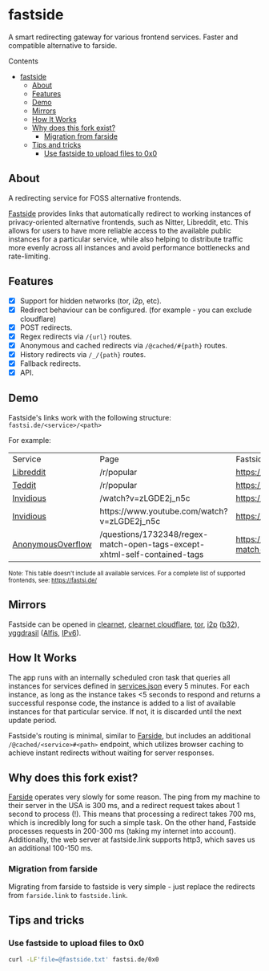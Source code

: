 # fastside

A smart redirecting gateway for various frontend services. Faster and compatible
alternative to farside.

Contents

- [fastside](#fastside)
  - [About](#about)
  - [Features](#features)
  - [Demo](#demo)
  - [Mirrors](#mirrors)
  - [How It Works](#how-it-works)
  - [Why does this fork exist?](#why-does-this-fork-exist)
    - [Migration from farside](#migration-from-farside)
  - [Tips and tricks](#tips-and-tricks)
    - [Use fastside to upload files to 0x0](#use-fastside-to-upload-files-to-0x0)

## About

A redirecting service for FOSS alternative frontends.

[Fastside](https://fastsi.de/) provides links that automatically redirect to
working instances of privacy-oriented alternative frontends, such as Nitter,
Libreddit, etc. This allows for users to have more reliable access to the
available public instances for a particular service, while also helping to
distribute traffic more evenly across all instances and avoid performance
bottlenecks and rate-limiting.

## Features

- [x] Support for hidden networks (tor, i2p, etc).
- [x] Redirect behaviour can be configured. (for example - you can exclude cloudflare)
- [x] POST redirects.
- [x] Regex redirects via `/{url}` routes.
- [x] Anonymous and cached redirects via `/@cached/#{path}` routes.
- [x] History redirects via `/_/{path}` routes.
- [x] Fallback redirects.
- [x] API.

## Demo

Fastside's links work with the following structure: `fastsi.de/<service>/<path>`

For example:

<table>
    <tr>
        <td>Service</td>
        <td>Page</td>
        <td>Fastside Link</td>
    </tr>
    <tr>
        <td><a href="https://github.com/spikecodes/libreddit">Libreddit</a></td>
        <td>/r/popular</td>
        <td><a href="https://fastsi.de/libreddit/r/popular">https://fastsi.de/libreddit/r/popular</a></td>
    </tr>
    <tr>
        <td><a href="https://codeberg.org/teddit/teddit">Teddit</a></td>
        <td>/r/popular</td>
        <td><a href="https://fastsi.de/teddit/r/popular">https://fastsi.de/teddit/r/popular</a></td>
    </tr>
    <tr>
        <td><a href="https://github.com/iv-org/invidious">Invidious</a></td>
        <td>/watch?v=zLGDE2j_n5c</td>
        <td><a href="https://fastsi.de/_/invidious/watch?v=zLGDE2j_n5c">https://fastsi.de/_/invidious/watch?v=zLGDE2j_n5c</a></td>
    </tr>
    <tr>
        <td><a href="https://github.com/iv-org/invidious">Invidious</a></td>
        <td>https://www.youtube.com/watch?v=zLGDE2j_n5c</td>
        <td><a href="https://fastsi.de/https://www.youtube.com/watch?v=zLGDE2j_n5c">https://fastsi.de/https://www.youtube.com/watch?v=zLGDE2j_n5c</a></td>
    </tr>
    <tr>
        <td><a href="https://github.com/httpjamesm/AnonymousOverflow">AnonymousOverflow</a></td>
        <td>/questions/1732348/regex-match-open-tags-except-xhtml-self-contained-tags</td>
        <td><a href="https://fastsi.de/@cached/anonymousoverflow/#questions/1732348/regex-match-open-tags-except-xhtml-self-contained-tags">https://fastsi.de/@cached/anonymousoverflow/#questions/1732348/regex-match-open-tags-except-xhtml-self-contained-tags</a></td>
    </tr>
    <!-- more rows can be added as needed -->
</table>

<sup>Note: This table doesn't include all available services. For a complete list of supported frontends, see: https://fastsi.de/</sup>

## Mirrors

Fastside can be opened in [clearnet](https://fastsi.de/), [clearnet cloudflare](https://cdn.fastside.link/), [tor](http://a7xvcthrhfcsox73brt5hgueapwosohmieg5wttvuuuz6mqur5s3rqyd.onion/), [i2p](http://fastside.i2p/) ([b32](http://i4autaipx7a4ro34cbwvni6bcph34eueocplwsxaqeeuyb6cavzq.b32.i2p)), [yggdrasil](http://ygg.fastside.link/) ([Alfis](http://fastside.ygg/), [IPv6](http://[200:691d:578e:f10e:e935:f189:aab4:1d98]/)).

## How It Works

The app runs with an internally scheduled cron task that queries all instances
for services defined in [services.json](./services.json) every 5 minutes. For
each instance, as long as the instance takes <5 seconds to respond and returns
a successful response code, the instance is added to a list of available
instances for that particular service. If not, it is discarded until the next
update period.

Fastside's routing is minimal, similar to [Farside](https://github.com/benbusby/farside), but includes
an additional `/@cached/<service>#<path>` endpoint, which utilizes browser caching to achieve instant
redirects without waiting for server responses.

## Why does this fork exist?

[Farside](https://github.com/benbusby/farside) operates very slowly for some reason. The ping from my machine to
their server in the USA is 300 ms, and a redirect request takes about 1 second to process (!). This means that
processing a redirect takes 700 ms, which is incredibly long for such a simple task. On the other hand, Fastside
processes requests in 200-300 ms (taking my internet into account). Additionally, the web server at fastside.link
supports http3, which saves us an additional 100-150 ms.

### Migration from farside

Migrating from farside to fastside is very simple - just replace the redirects from `farside.link` to `fastside.link`.

## Tips and tricks

### Use fastside to upload files to 0x0

```bash
curl -LF'file=@fastside.txt' fastsi.de/0x0
```
